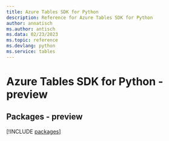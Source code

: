 ```yaml
---
title: Azure Tables SDK for Python
description: Reference for Azure Tables SDK for Python
author: annatisch
ms.author: antisch
ms.data: 02/23/2023
ms.topic: reference
ms.devlang: python
ms.service: tables
---
```

# Azure Tables SDK for Python - preview
## Packages - preview
[!INCLUDE [packages](tables-index.md)]